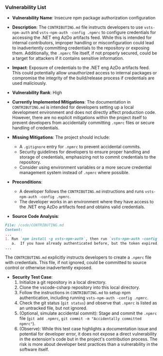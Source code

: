 ### Vulnerability List

- **Vulnerability Name**: Insecure npm package authorization configuration

- **Description**:
The `CONTRIBUTING.md` file instructs developers to use `vsts-npm-auth` and `vsts-npm-auth -config .npmrc` to configure credentials for accessing the .NET eng AzDo artifacts feed. While this is intended for internal contributors, improper handling or misconfiguration could lead to inadvertently committing credentials to the repository or exposing them. Additionally, the `.npmrc` file itself, if not properly secured, could be a target for attackers if it contains sensitive information.

- **Impact**:
Exposure of credentials to the .NET eng AzDo artifacts feed. This could potentially allow unauthorized access to internal packages or compromise the integrity of the build/release process if credentials are used maliciously.

- **Vulnerability Rank**: High

- **Currently Implemented Mitigations**:
The documentation in `CONTRIBUTING.md` is intended for developers setting up a local development environment and does not directly affect production code. However, there are no explicit mitigations within the project itself to prevent developers from accidentally committing `.npmrc` files or secure handling of credentials.

- **Missing Mitigations**:
The project should include:
    - A `.gitignore` entry for `.npmrc` to prevent accidental commits.
    - Security guidelines for developers to ensure proper handling and storage of credentials, emphasizing not to commit credentials to the repository.
    - Consider using environment variables or a more secure credential management system instead of `.npmrc` where possible.

- **Preconditions**:
    - A developer follows the `CONTRIBUTING.md` instructions and runs `vsts-npm-auth -config .npmrc`.
    - The developer works in an environment where they have access to the .NET eng AzDo artifacts feed and obtains valid credentials.

- **Source Code Analysis**:
```markdown
File: /code/CONTRIBUTING.md
Content:
...
1. Run `npm install -g vsts-npm-auth`, then run `vsts-npm-auth -config .npmrc` - This command will configure your credentials for the next command.
   a.  If you have already authenticated before, but the token expired, you may need to run `vsts-npm-auth -config .npmrc -f` instead.
...
```
The `CONTRIBUTING.md` explicitly instructs developers to create a `.npmrc` file with credentials. This file, if not ignored, could be committed to source control or otherwise inadvertently exposed.

- **Security Test Case**:
    1. Initialize a git repository in a local directory.
    2. Clone the vscode-csharp repository into this local directory.
    3. Follow the instructions in `CONTRIBUTING.md` to setup npm authentication, including running `vsts-npm-auth -config .npmrc`.
    4. Check the git status (`git status`) and observe that `.npmrc` is listed as an untracked file, but not ignored.
    5. (Optional, simulate accidental commit): Stage and commit the `.npmrc` file (`git add .npmrc`, `git commit -m "Accidentally committed npmrc"`).
    6. (Observe): While this test case highlights a documentation issue and potential for developer error, it does not expose a direct vulnerability in the extension's code but in the project's contribution process. The risk is more about developer best practices than a vulnerability in the software itself.